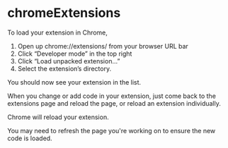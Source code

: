 # chromeExtensions

To load your extension in Chrome,

1) Open up chrome://extensions/ from your browser URL bar
2) Click “Developer mode” in the top right
3) Click “Load unpacked extension…”
4) Select the extension’s directory.

You should now see your extension in the list.

When you change or add code in your extension, just come back to the extensions page and reload the page, or reload an extension individually.

Chrome will reload your extension.

You may need to refresh the page you're working on to ensure the new code is loaded.
